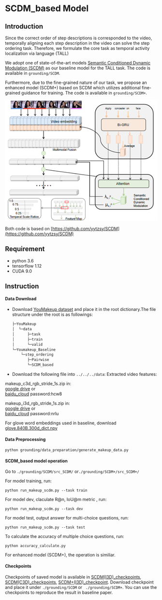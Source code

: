 # SCDM_based Model

## Introduction
Since the correct order of step descriptions is corresponded to the video, temporally aligning each step description in the video can solve the step ordering task. Therefore, we formulate the core task as temporal activity localization via language (TALL)

We adopt one of state-of-the-art models [Semantic Conditioned Dynamic Modulation (SCDM)](https://arxiv.org/abs/1910.14303) as our baseline model for the TALL task. The code is available in ```grounding/SCDM```.

Furthermore, due to the fine-grained nature of our task, we propose an enhanced  model (SCDM+) based on SCDM which utilizes additional fine-grained guidance for training. The code is available in ```grounding/SCDM+```.

<div style="align: center">
<img src="../../pics/SCDM.png">
</div>


Both code is based on [https://github.com/yytzsy/SCDM](https://github.com/yytzsy/SCDM)
## Requirement
- python 3.6 
- tensorflow 1.12
- CUDA 9.0

## Instruction


#### Data Download
- Download [YouMakeup dataset](https://github.com/AIM3-RUC/YouMakeup.git) and place it in the root dictionary.The file structure under the root is as followings:

  ```csharp
  ├─YouMakeup
  │  └─data
  │      ├─task
  │      ├─train
  │      └─valid
  └─Youmakeup_Baseline
      └─step_ordering
         ├─Pairwise
         └─SCDM_based
  ```
- Download the following file into ```../../../data```:
Extracted video features:

makeup_c3d_rgb_stride_1s.zip in:\
[google drive](https://drive.google.com/open?id=1gPGEYej70hKM6e-ftXI0RBNzn4AokMJ1) or \
[baidu_cloud](https://pan.baidu.com/s/1zaKC2BIw5ARmuYKybcAgDg)  password:hcw8

makeup_i3d_rgb_stride_1s.zip in:\
[google drive]( https://drive.google.com/open?id=1cT5MKcmSmqS6xC_i2dI2wbJ3n7mdFh7o) or \
[baidu_cloud](https://pan.baidu.com/s/1OH_6LvUWvRTcPO33wcjZ_g)  password:nrlu

For glove word embeddings used in baseline, download [glove.840B.300d_dict.npy](https://drive.google.com/open?id=1duGDi-NuC5WtIkknSO5_XViVEqZNS5DD) 

#### Data Preprocessing

```
python grounding/data_preparation/generate_makeup_data.py
```

#### SCDM_based model operation
Go to ```./grounding/SCDM/src_SCDM/``` or```./grounding/SCDM+/src_SCDM+/``` 

For model training, run:

```
python run_makeup_scdm.py --task train
```

For model dev, claculate R@n, IoU@m metric , run:

```
python run_makeup_scdm.py --task dev 
```

For model test, output answer for multi-choice questions, run:

```
python run_makeup_scdm.py --task test
```

To calculate the accuracy of multiple choice questions, run:

```
python accuracy_calculate.py  
```
For enhanced  model (SCDM+), the operation is similiar.

#### Checkpoints
Checkpoints of saved model is available in [SCDM(I3D)_checkpoints](https://drive.google.com/open?id=1P1AMpbY726bESI1NxygH4cZhH5NL4KtY), [SCDM(C3D)_checkpoints](https://drive.google.com/open?id=1HWyMxJPmk6kdBRT63pQaIXvgpx55yyab), [SCDM+(I3D)_checkpoint](https://drive.google.com/open?id=13QMJ5z5PBVkDFkuxxTpAwH5EJumJNITa). Download checkpoint and place it under ```./grounding/SCDM``` or ``` ./grounding/SCDM+```. You can use the checkpoints to reproduce the result in baseline paper.

